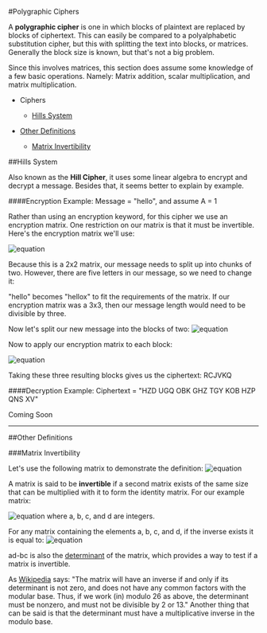 #Polygraphic Ciphers

A **polygraphic cipher** is one in which blocks of plaintext are replaced by blocks of ciphertext.  This can easily be compared to a polyalphabetic substitution cipher, but this with splitting the text into blocks, or matrices.  Generally the block size is known, but that's not a big problem.

Since this involves matrices, this section does assume some knowledge of a few basic operations.  Namely: Matrix addition, scalar multiplication, and matrix multiplication.

* Ciphers
   * [Hills System](https://github.com/MovieStiles/Cryptography/tree/master/Polygraphic#hills-system)

* [Other Definitions](https://github.com/MovieStiles/Cryptography/tree/master/Polygraphic#other-definitions)
   * [Matrix Invertibility](https://github.com/MovieStiles/Cryptography/tree/master/Polygraphic#matrix-invertibility)

##Hills System

Also known as the **Hill Cipher**, it uses some linear algebra to encrypt and decrypt a message.  Besides that, it seems better to explain by example.

####Encryption Example: Message = "hello", and assume A = 1

Rather than using an encryption keyword, for this cipher we use an encryption matrix.  One restriction on our matrix is that it must be invertible.  Here's the encryption matrix we'll use:

![equation](http://latex.codecogs.com/gif.latex?\\begin{bmatrix}%201%20%26%202\\\\%203%20%26%201%20\\end{bmatrix})

Because this is a 2x2 matrix, our message needs to split up into chunks of two.  However, there are five letters in our message, so we need to change it:

"hello" becomes "hellox" to fit the requirements of the matrix.  If our encryption matrix was a 3x3, then our message length would need to be divisible by three.

Now let's split our new message into the blocks of two: ![equation](http://latex.codecogs.com/gif.latex?\\begin{bmatrix}%208\\\\%205%20\\end{bmatrix}%20\\begin{bmatrix}%2012\\\\%2012%20\\end{bmatrix}%20\\begin{bmatrix}%2015\\\\%2024%20\\end{bmatrix})

Now to apply our encryption matrix to each block:

![equation](http://latex.codecogs.com/gif.latex?\\begin{bmatrix}%201%20%26%202\\\\%203%20%26%201%20\\end{bmatrix}%20\\begin{bmatrix}%208\\\\%205%20\\end{bmatrix}%20%3D%20\\begin{bmatrix}%2018\\\\%203%20\\end{bmatrix}%20\\hspace{10%20mm}%20\\begin{bmatrix}%201%20%26%202\\\\%203%20%26%201%20\\end{bmatrix}%20\\begin{bmatrix}%2012\\\\%2012%20\\end{bmatrix}%20%3D%20\\begin{bmatrix}%2010\\\\%2022%20\\end{bmatrix}%20\\hspace{10%20mm}%20\\begin{bmatrix}%201%20%26%202\\\\%203%20%26%201%20\\end{bmatrix}%20\\begin{bmatrix}%2015\\\\%2024%20\\end{bmatrix}%20%3D%20\\begin{bmatrix}%2011\\\\%2017%20\\end{bmatrix}%20\\hspace{10%20mm})

Taking these three resulting blocks gives us the ciphertext: RCJVKQ

####Decryption Example: Ciphertext = "HZD UGQ OBK GHZ TGY KOB HZP QNS XV"

Coming Soon

---

##Other Definitions

###Matrix Invertibility

Let's use the following matrix to demonstrate the definition: ![equation](http://latex.codecogs.com/gif.latex?\\begin{bmatrix}%201%20%26%202\\\\%203%20%26%201%20\\end{bmatrix})

A matrix is said to be **invertible** if a second matrix exists of the same size that can be multiplied with it to form the identity matrix.  For our example matrix:

![equation](http://latex.codecogs.com/gif.latex?\\begin{bmatrix}%20a%20%26%20b\\\\%20c%20%26%20d%20\\end{bmatrix}%20\\begin{bmatrix}%201%20%26%202\\\\%203%20%26%201%20\\end{bmatrix}%20%3D%20\\begin{bmatrix}%201%20%26%200\\\\%200%20%26%201%20\\end{bmatrix}) where a, b, c, and d are integers.

For any matrix containing the elements a, b, c, and d, if the inverse exists it is equal to: ![equation](http://latex.codecogs.com/gif.latex?\\frac{1}{ad-bc}%20\\begin{bmatrix}%20d%20%26%20-b\\\\%20-c%20%26%20a%20\\end{bmatrix})

ad-bc is also the [determinant](http://en.wikipedia.org/wiki/Determinant) of the matrix, which provides a way to test if a matrix is invertible.

As [Wikipedia](http://en.wikipedia.org/wiki/Hill_cipher) says:  "The matrix will have an inverse if and only if its determinant is not zero, and does not have any common factors with the modular base. Thus, if we work (in) modulo 26 as above, the determinant must be nonzero, and must not be divisible by 2 or 13."  Another thing that can be said is that the determinant must have a multiplicative inverse in the modulo base.

